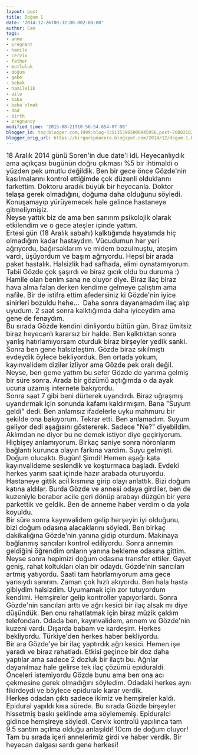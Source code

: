 ```yaml
---
layout: post
title: Doğum 1
date: '2014-12-26T00:32:00.002-08:00'
author: Can
tags:
- anne
- pregnant
- hamile
- cervix
- father
- mutluluk
- doğum
- gebe
- bebek
- hamilelik
- aile
- baba
- baba olmak
- dad
- birth
- pregnancy
modified_time: '2015-08-21T10:56:54.654-07:00'
blogger_id: tag:blogger.com,1999:blog-3351353965008945956.post-788021821974834141
blogger_orig_url: https://birgaripmacera.blogspot.com/2014/12/dogum-1.html
---
```


<span style="font-size: large;">18 Aralık 2014 günü Soren'in due date'i idi. Heyecanlıydık ama açıkçası bugünün doğru çıkması %5 bir ihtimaldi o yüzden pek umutlu değildik. Ben bir gece önce Gözde'nin kasılmalarını kontrol ettiğimde çok düzenli olduklarını farkettim. Doktoru aradık büyük bir heyecanla. Doktor telaşa gerek olmadığını, doğuma daha olduğunu söyledi. Konuşamayıp yürüyemecek hale gelince hastaneye gitmeliymişiz. </span><br />
<a name='more'></a><span style="font-size: large;">Neyse yattık biz de ama ben sanırım psikolojik olarak etkilendim ve o gece ateşler içinde yattım.&nbsp;</span><br />
<span style="font-size: large;">Ertesi gün (18 Aralık sabahı) kalktığımda hayatımda hiç olmadığım kadar hastaydım. Vücudumun her yeri ağrıyordu, bağırsaklarım ve midem bozulmuştu, ateşim vardı, üşüyordum ve başım ağrıyordu. Hepsi bir arada paket hastalık. Halsizlik had safhada, elimi oynatamıyorum. Tabii Gözde çok şaşırdı ve biraz gıcık oldu bu duruma :) Hamile olan benim sana ne oluyor diye. Biraz ilaç biraz hava alma falan derken kendime gelmeye çalıştım ama nafile. Bir de istifra ettim afedersiniz ki Gözde'nin iyice sinirleri bozuldu hehe... &nbsp;Daha sonra dayanamadım ilaç alıp uyudum. 2 saat sonra kalktığımda daha iyiceydim ama gene de fenaydım.</span><br />
<span style="font-size: large;">Bu sırada Gözde kendini dinliyordu bütün gün. Biraz ümitsiz biraz heyecanlı kararsız bir halde. Ben kalktıktan sonra yanlış hatırlamıyorsam oturduk biraz birşeyler yedik sanki. Sonra ben gene halsizleştim. Gözde biraz sıkılmıştı evdeydik öylece bekliyorduk. Ben ortada yokum, kayınvalidem diziler izliyor ama Gözde pek oralı değil. Neyse, ben geme yattım bu sefer Gözde de yanıma gelmiş bir süre sonra. Arada bir gözümü açtığımda o da ayak ucuna uzamış internete bakıyordu.&nbsp;</span><br />
<span style="font-size: large;">Sonra saat 7 gibi beni dürterek uyandırdı. Biraz uğraşmış uyandırmak için sonunda kafamı kaldırmışım. Bana "Suyum geldi" dedi. Ben anlamsız ifadelerle uyku mahmuru bir şekilde ona bakıyorum. Tekrar etti. Ben anlamadım. Suyum geliyor dedi aşağısını göstererek. Sadece "Ne?" diyebildim. Aklımdan ne diyor bu ne demek istiyor diye geçiriyorum. Hiçbişey anlamıyorum. Birkaç saniye sonra nöronlarım bağlantı kurunca olayın farkına vardım. Suyu gelmişti. Doğum olucaktı. Bugün! Şimdi! Hemen aşağı kata kayınvalideme seslendik ve koşturmaca başladı. Evdeki herkes yarım saat içinde hazır arabada oturuyordu.</span><br />
<span style="font-size: large;">Hastaneye gittik acil kısmına girip olayı anlattık. Bizi doğum katına aldılar. Burda Gözde ve annesi odaya girdiler, ben de kuzeniyle beraber acile geri dönüp arabayı düzgün bir yere parkettik ve geldik. Ben de anneme haber verdim o da yola koyuldu.</span><br />
<span style="font-size: large;">Bir süre sonra kayınvalidem gelip herşeyin iyi olduğunu, bizi doğum odasına alacaklarını söyledi. Ben birkaç dakikalığına Gözde'nin yanına gidip oturdum. Makinaya bağlanmış sancıları kontrol ediliyordu. Sonra annemin geldiğini öğrendim onların yanına bekleme odasına gittim.&nbsp;</span><br />
<span style="font-size: large;">Neyse sonra hepimizi doğum odasına transfer ettiler. Gayet geniş, rahat koltukları olan bir odaydı. Gözde'nin sancıları artmış yatıyordu. Saati tam hatırlamıyorum ama gece yarısıydı sanırım. Zaman çok hızlı akıyordu. Ben hala hasta gibiydim halsizdim. Uyumamak için zor tutuyordum kendimi. Hemşireler gelip kontroller yapıyorlardı. Sonra Gözde'nin sancıları arttı ve ağrı kesici bir ilaç alsak mı diye düşündük. Ben onu rahatlatmak için biraz müzik çaldım telefondan. Odada ben, kayınvalidem, annem ve Gözde'nin kuzeni vardı. Dışarda babam ve kardeşim. Herkes bekliyordu. Türkiye'den herkes haber bekliyordu.</span><br />
<span style="font-size: large;">Bir ara Gözde'ye bir ilaç yaptırdık ağrı kesici. Hemen işe yaradı ve biraz rahatladı. Etkisi geçince bir doz daha yaptılar ama sadece 2 dozluk bir ilaçtı bu. Ağrılar dayanılmaz hale gelirse tek ilaç çözümü epiduraldi. Önceleri istemiyordu Gözde bunu ama ben ona acı çekmesine gerek olmadığını söyledim. Odadaki herkes aynı fikirdeydi ve böylece epidurale karar verdik.</span><br />
<span style="font-size: large;">Herkes odadan çıktı sadece ikimiz ve hemşireler kaldı. Epidural yapıldı kısa sürede. Bu sırada Gözde birşeyler hissetmiş baskı şeklinde ama söylememiş. Epiduralci gidince hemşireye söyledi. Cervix kontrolü yapılınca tam 9.5 santim açılma olduğu anlaşıldı! 10cm de doğum oluyor! Tam bu sırada içeri annelerimiz girdi ve haber verdik. Bir heyecan dalgası sardı gene herkesi!</span>